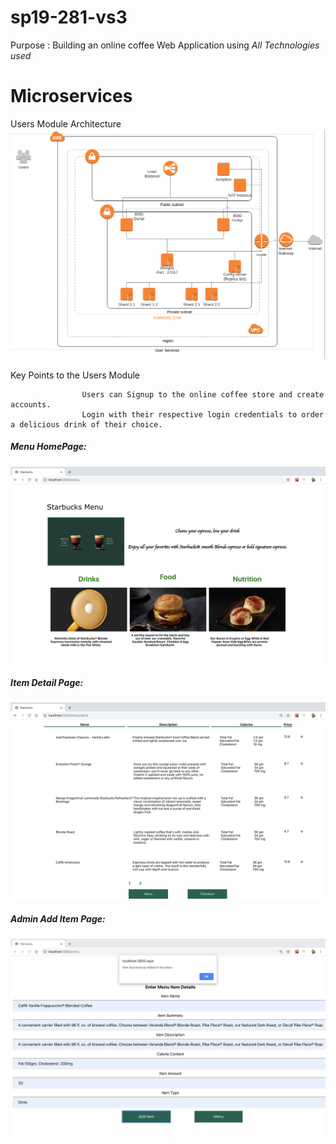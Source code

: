 # sp19-281-vs3
Purpose : Building an online coffee Web Application using *All Technologies used*

          
# Microservices 
Users Module Architecture
![Users Architecture](https://github.com/nguyensjsu/sp19-281-vs3/blob/master/Screenshots/UsersArchitecture.png)

Key Points to the Users Module
                    
                    Users can Signup to the online coffee store and create accounts. 
                    Login with their respective login credentials to order a delicious drink of their choice. 


##### Menu HomePage:

![menu](Screenshots/MenuPage.png)

##### Item Detail Page:

![menu](Screenshots/ItemDetailPage.png)

##### Admin Add Item Page:

![menu](Screenshots/AddItemAdmin.png)
